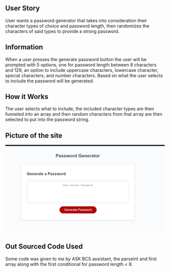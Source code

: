 ## User Story ##
User wants a password generator that takes into consideration their character types of choice and password length, then randomizes the characters of said types to provide a strong password.

## Information ##
When a user presses the generate password button the user will be prompted with 5 options, one for password length between 8 characters and 128, an option to include uppercase characters, lowercase character, special characters, and number characters. Based on what the user selects to include the password will be generated. 

## How it Works ##

The user selects what to include, the included character types are then funneled into an array and then random characters from that array are then selected to put into the password string. 

## Picture of the site ## 
![Alt text](image-2.png)


## Out Sourced Code Used ##

Some code was given to me by ASK BCS assistant, the parseint and first array along with the first conditional for password length < 8. 